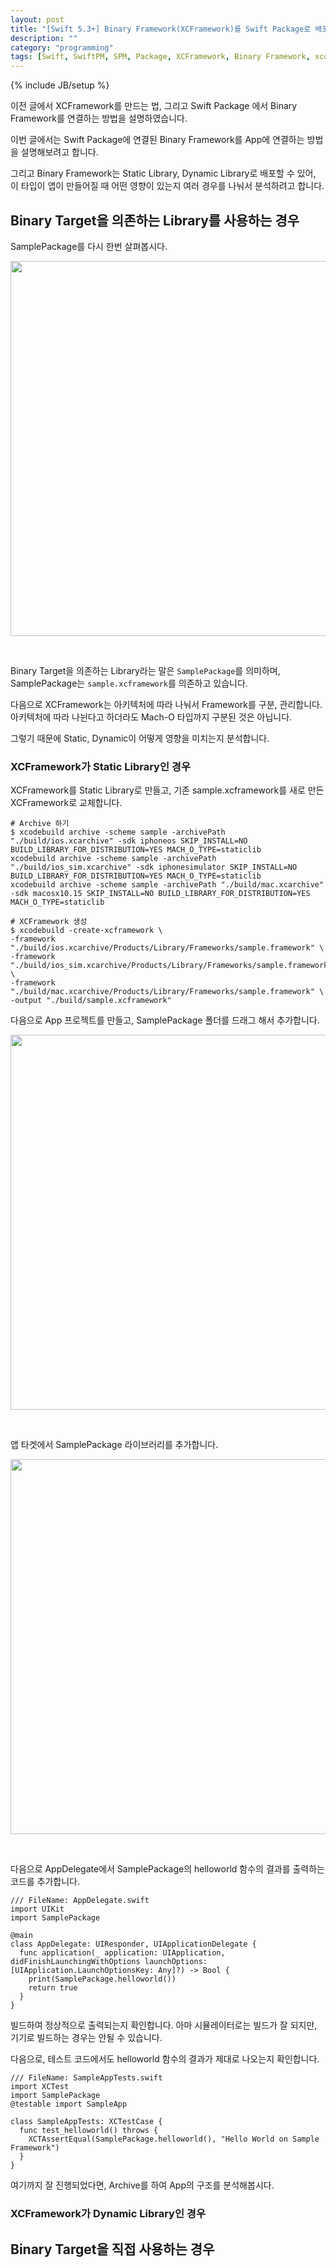```yaml
---
layout: post
title: "[Swift 5.3+] Binary Framework(XCFramework)를 Swift Package로 배포하기(2) - App에서 Binary Framework 사용하기"
description: ""
category: "programming"
tags: [Swift, SwiftPM, SPM, Package, XCFramework, Binary Framework, xcodebuild, archive]
---
```

{% include JB/setup %}

이전 글에서 XCFramework를 만드는 법, 그리고 Swift Package 에서 Binary Framework를 연결하는 방법을 설명하였습니다. 

이번 글에서는 Swift Package에 연결된 Binary Framework를 App에 연결하는 방법을 설명해보려고 합니다.

그리고 Binary Framework는 Static Library, Dynamic Library로 배포할 수 있어, 이 타입이 앱이 만들어질 때 어떤 영향이 있는지 여러 경우를 나눠서 분석하려고 합니다.

## Binary Target을 의존하는 Library를 사용하는 경우

SamplePackage를 다시 한번 살펴봅시다.

<p style="text-align:center;">
<img src="{{ site.development_url }}/image/2020/10/20201015_01.png" style="width: 600px"/>
</p><br/>

Binary Target을 의존하는 Library라는 말은 `SamplePackage`를 의미하며, SamplePackage는 `sample.xcframework`를 의존하고 있습니다. 

다음으로 XCFramework는 아키텍처에 따라 나눠서 Framework를 구분, 관리합니다. 아키텍처에 따라 나뉜다고 하더라도 Mach-O 타입까지 구분된 것은 아닙니다. 

그렇기 때문에 Static, Dynamic이 어떻게 영향을 미치는지 분석합니다.

### XCFramework가 Static Library인 경우

XCFramework를 Static Library로 만들고, 기존 sample.xcframework를 새로 만든 XCFramework로 교체합니다.

```
# Archive 하기
$ xcodebuild archive -scheme sample -archivePath "./build/ios.xcarchive" -sdk iphoneos SKIP_INSTALL=NO BUILD_LIBRARY_FOR_DISTRIBUTION=YES MACH_O_TYPE=staticlib
xcodebuild archive -scheme sample -archivePath "./build/ios_sim.xcarchive" -sdk iphonesimulator SKIP_INSTALL=NO BUILD_LIBRARY_FOR_DISTRIBUTION=YES MACH_O_TYPE=staticlib
xcodebuild archive -scheme sample -archivePath "./build/mac.xcarchive" -sdk macosx10.15 SKIP_INSTALL=NO BUILD_LIBRARY_FOR_DISTRIBUTION=YES MACH_O_TYPE=staticlib

# XCFramework 생성
$ xcodebuild -create-xcframework \
-framework "./build/ios.xcarchive/Products/Library/Frameworks/sample.framework" \
-framework "./build/ios_sim.xcarchive/Products/Library/Frameworks/sample.framework" \
-framework "./build/mac.xcarchive/Products/Library/Frameworks/sample.framework" \
-output "./build/sample.xcframework"
```

다음으로 App 프로젝트를 만들고, SamplePackage 폴더를 드래그 해서 추가합니다.

<p style="text-align:center;">
<img src="{{ site.development_url }}/image/2020/10/20201015_02.png" style="width: 600px"/>
</p><br/>

앱 타겟에서 SamplePackage 라이브러리를 추가합니다.

<p style="text-align:center;">
<img src="{{ site.development_url }}/image/2020/10/20201015_03.png" style="width: 600px"/>
</p><br/>

다음으로 AppDelegate에서 SamplePackage의 helloworld 함수의 결과를 출력하는 코드를 추가합니다.

```
/// FileName: AppDelegate.swift
import UIKit
import SamplePackage

@main
class AppDelegate: UIResponder, UIApplicationDelegate {
  func application(_ application: UIApplication, didFinishLaunchingWithOptions launchOptions: [UIApplication.LaunchOptionsKey: Any]?) -> Bool {
    print(SamplePackage.helloworld())
    return true
  }
}
```

빌드하여 정상적으로 출력되는지 확인합니다. 아마 시뮬레이터로는 빌드가 잘 되지만, 기기로 빌드하는 경우는 안될 수 있습니다.

다음으로, 테스트 코드에서도 helloworld 함수의 결과가 제대로 나오는지 확인합니다.

```
/// FileName: SampleAppTests.swift
import XCTest
import SamplePackage
@testable import SampleApp

class SampleAppTests: XCTestCase {
  func test_helloworld() throws {
    XCTAssertEqual(SamplePackage.helloworld(), "Hello World on Sample Framework")
  }
}
```

여기까지 잘 진행되었다면, Archive를 하여 App의 구조를 분석해봅시다.

### XCFramework가 Dynamic Library인 경우

## Binary Target을 직접 사용하는 경우
<!--

Swift 5.3에서 여러 개의 XCFramework를 포함하는 Swift Package를 만들어서 배포할 수 있게 되었습니다. 즉, 소스가 공개되지 않은 3rd Party 라이브러리를 어떻게 잘 해서 Swift Package로 배포할 수 있다는 이야기입니다.

XCFramework 관련해서 [이전 글]({{  site.production_url }}/ios/mac/ios-wwdc-2019-binary-frameworks-in-swift-little-summary-and-translate)에서 참고하시면 좋습니다.

대부분의 3rd Party 라이브러리는 Static Library, 또는 Dynamic Library로 배포합니다. 만약에 Mach-O 타입인 Static, Dynamic을 모른다면 먼저 공부하고 이 글을 보시는 것을 추천드립니다.

이 글은 XCFramework를 만들어서 Swift Package로 만들어 사용하는 방법, App에서 사용하는 경우, 프레임워크에서 사용하는 경우 등 여러 경우를 나눠서 분석하려고 합니다. 

그 중 첫번째로 XCFramework를 만들어서 Swift Package로 만드는 방법을 설명하려고 합니다.

## Swift Package에서 XCFramework 사용하기

### XCFramework 만들기

첫번째로, Framework 프로젝트를 생성합니다.

<p style="text-align:center;">
<img src="{{ site.production_url }}/image/2020/10/20201010_01.png" style="width: 600px"/>
</p><br/>

그리고 문자열 `"Hello World on Sample Framework"`를 반환하는 함수를 만들고, 추가로 a1 부터 a100 이름을 가진 Dummy 함수를 만듭니다.

<p style="text-align:center;">
<img src="{{ site.production_url }}/image/2020/10/20201010_02.png" style="width: 600px"/>
</p><br/>

다음으로, 해당 프로젝트의 경로로 터미널을 열어 iPhoneOS, iPhoneSimulator SDK으로 각각 아카이브 파일을 만들고 XCFramework를 생성합니다.

```
# Archive 하기
$ xcodebuild archive -scheme sample -archivePath "./build/ios.xcarchive" -sdk iphoneos SKIP_INSTALL=NO BUILD_LIBRARY_FOR_DISTRIBUTION=YES
xcodebuild archive -scheme sample -archivePath "./build/ios_sim.xcarchive" -sdk iphonesimulator SKIP_INSTALL=NO BUILD_LIBRARY_FOR_DISTRIBUTION=YES
xcodebuild archive -scheme sample -archivePath "./build/mac.xcarchive" -sdk macosx10.15 SKIP_INSTALL=NO BUILD_LIBRARY_FOR_DISTRIBUTION=YES

# XCFramework 생성
$ xcodebuild -create-xcframework \
-framework "./build/ios.xcarchive/Products/Library/Frameworks/sample.framework" \
-framework "./build/ios_sim.xcarchive/Products/Library/Frameworks/sample.framework" \
-framework "./build/mac.xcarchive/Products/Library/Frameworks/sample.framework" \
-output "./build/sample.xcframework"
```

다음과 같이 XCFramework가 만들어졌습니다.

<p style="text-align:center;">
<img src="{{ site.production_url }}/image/2020/10/20201010_03.png" style="width: 600px"/>
</p><br/>

### Swift Package에서 XCFramework 사용하기

명령어로 Swift Package를 만들어봅시다.

```
$ mkdir SamplePackage
$ mkdir -p SamplePackage/BinaryFramework
$ cp -r build/sample.xcframework SamplePackage/BinaryFramework
$ cd SamplePackage
$ swift package init --type library
```

<p style="text-align:center;">
<img src="{{ site.production_url }}/image/2020/10/20201010_04.png" style="width: 600px"/>
</p><br/>

다음으로 위에서 만들었던 `sample.xcframework`를 SamplePackage에서 binaryTarget으로 추가할 수 있습니다. 이 기능은 Swift 5.3부터 Binary Framework인 XCFramework를 묶을 수 있습니다.

<p style="text-align:center;">
<img src="{{ site.production_url }}/image/2020/10/20201010_05.png" style="width: 600px"/>
</p><br/>

다음으로, `SamplePackage.swift` 로 이동하여 sample 프레임워크의 helloworld 함수의 결과를 반환하는 코드를 작성합니다. 그리고 b1 ~ b100 이름을 가진 Dummy 함수를 작성합니다.

```
import sample

public func helloworld() -> String {
  sample.helloworld()
}

public func b1() {}
public func b2() {}
...
public func b100() {}
```

다음으로 `SamplePackageTests.swift`으로 이동하여 SamplePackage의 helloworld 함수가 반환하는 문자열이 sample 프레임워크에서 반환하는 문자열과 일치하는지 확인합니다.

<p style="text-align:center;">
<img src="{{ site.production_url }}/image/2020/10/20201010_06.png" style="width: 600px"/>
</p><br/>

테스트 코드가 성공하였으므로 Swift Package에서 XCFramework 연결하는 것이 가능함을 확인하였습니다.

이어서 다양한 경우를 설명하도록 하겠습니다.

## 참고자료

* Apple Document
  * [Distributing Binary Frameworks as Swift Packages](https://developer.apple.com/documentation/swift_packages/distributing_binary_frameworks_as_swift_packages)

-->
